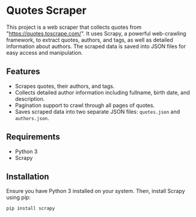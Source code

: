 # Quotes Scraper

This project is a web scraper that collects quotes from "https://quotes.toscrape.com/". It uses Scrapy, a powerful web-crawling framework, to extract quotes, authors, and tags, as well as detailed information about authors. The scraped data is saved into JSON files for easy access and manipulation.

## Features

- Scrapes quotes, their authors, and tags.
- Collects detailed author information including fullname, birth date, and description.
- Pagination support to crawl through all pages of quotes.
- Saves scraped data into two separate JSON files: `quotes.json` and `authors.json`.

## Requirements

- Python 3
- Scrapy

## Installation

Ensure you have Python 3 installed on your system. Then, install Scrapy using pip:

```bash
pip install scrapy
